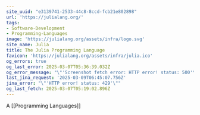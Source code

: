 ```yaml
---
site_uuid: "e3139741-2533-44c8-8ccd-fcb21e802898"
url: 'https://julialang.org/'
tags:
- Software-Development
- Programming-Languages
image: 'https://julialang.org/assets/infra/logo.svg'
site_name: Julia
title: The Julia Programming Language
favicon: 'https://julialang.org/assets/infra/julia.ico'
og_errors: true
og_last_error: 2025-03-07T05:36:39.032Z
og_error_message: "\"'Screenshot fetch error: HTTP error! status: 500'\""
last_jina_request: '2025-03-09T06:45:07.756Z'
jina_error: "\"'HTTP error! status: 429'\""
og_last_fetch: 2025-03-07T05:19:02.896Z
---
```


A [[Programming Languages]]

